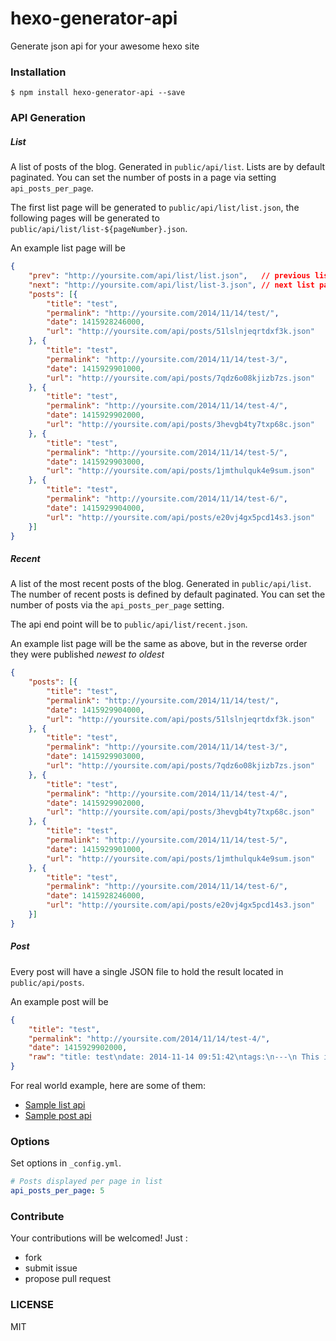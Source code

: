 # hexo-generator-api

Generate json api for your awesome hexo site

### Installation

```
$ npm install hexo-generator-api --save
```










### API Generation

##### List
A list of posts of the blog. Generated in `public/api/list`. Lists are by default paginated. You can set the number of posts in a page via setting `api_posts_per_page`.

The first list page will be generated to `public/api/list/list.json`, the following pages will be generated to `public/api/list/list-${pageNumber}.json`.

An example list page will be

```json
{
    "prev": "http://yoursite.com/api/list/list.json",   // previous list page (null if not exists)
    "next": "http://yoursite.com/api/list/list-3.json", // next list page (null if not exists)
    "posts": [{
        "title": "test",
        "permalink": "http://yoursite.com/2014/11/14/test/",
        "date": 1415928246000,
        "url": "http://yoursite.com/api/posts/51lslnjeqrtdxf3k.json"
    }, {
        "title": "test",
        "permalink": "http://yoursite.com/2014/11/14/test-3/",
        "date": 1415929901000,
        "url": "http://yoursite.com/api/posts/7qdz6o08kjizb7zs.json"
    }, {
        "title": "test",
        "permalink": "http://yoursite.com/2014/11/14/test-4/",
        "date": 1415929902000,
        "url": "http://yoursite.com/api/posts/3hevgb4ty7txp68c.json"
    }, {
        "title": "test",
        "permalink": "http://yoursite.com/2014/11/14/test-5/",
        "date": 1415929903000,
        "url": "http://yoursite.com/api/posts/1jmthulquk4e9sum.json"
    }, {
        "title": "test",
        "permalink": "http://yoursite.com/2014/11/14/test-6/",
        "date": 1415929904000,
        "url": "http://yoursite.com/api/posts/e20vj4gx5pcd14s3.json"
    }]
}
```

##### Recent
A list of the most recent posts of the blog. Generated in `public/api/list`. The number of recent posts is defined by default paginated. You can set the number of posts via the `api_posts_per_page` setting.

The api end point will be to `public/api/list/recent.json`.

An example list page will be the same as above, but in the reverse order they were published *newest to oldest*

```json
{
    "posts": [{
        "title": "test",
        "permalink": "http://yoursite.com/2014/11/14/test/",
        "date": 1415929904000,
        "url": "http://yoursite.com/api/posts/51lslnjeqrtdxf3k.json"
    }, {
        "title": "test",
        "permalink": "http://yoursite.com/2014/11/14/test-3/",
        "date": 1415929903000,
        "url": "http://yoursite.com/api/posts/7qdz6o08kjizb7zs.json"
    }, {
        "title": "test",
        "permalink": "http://yoursite.com/2014/11/14/test-4/",
        "date": 1415929902000,
        "url": "http://yoursite.com/api/posts/3hevgb4ty7txp68c.json"
    }, {
        "title": "test",
        "permalink": "http://yoursite.com/2014/11/14/test-5/",
        "date": 1415929901000,
        "url": "http://yoursite.com/api/posts/1jmthulquk4e9sum.json"
    }, {
        "title": "test",
        "permalink": "http://yoursite.com/2014/11/14/test-6/",
        "date": 1415928246000,
        "url": "http://yoursite.com/api/posts/e20vj4gx5pcd14s3.json"
    }]
}
```

##### Post
Every post will have a single JSON file to hold the result located in `public/api/posts`.

An example post will be

```json
{
    "title": "test",
    "permalink": "http://yoursite.com/2014/11/14/test-4/",
    "date": 1415929902000,
    "raw": "title: test\ndate: 2014-11-14 09:51:42\ntags:\n---\n This is a very good post."
}
```

For real world example, here are some of them:

- [Sample list api](http://blog.leapoahead.com/api/list/list.json)
- [Sample post api](http://blog.leapoahead.com/api/posts/e5e19bowadlm6rh3.json)





### Options
Set options in `_config.yml`.

```yml
# Posts displayed per page in list
api_posts_per_page: 5
```




### Contribute

Your contributions will be welcomed! Just :

- fork
- submit issue
- propose pull request




### LICENSE
MIT
